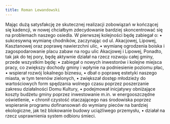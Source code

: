 ```yaml
---
title: Roman Lewandowski
---
```


Mając dużą satysfakcję ze skutecznej realizacji zobowiązań w kończącej się kadencji, w nowej chciałbym zdecydowanie bardziej skoncentrować się na problemach naszego osiedla. W pierwszej kolejności będę zabiegał o:
•	sukcesywną wymianę chodników, zaczynając od ul. Akacjowej, Lipowej, Kasztanowej oraz poprawę nawierzchni ulic,
•	wymianę ogrodzenia boiska i zagospodarowanie placu zabaw na rogu ulic Akacjowej i Lipowej, 
Ponadto, tak jak do tej pory, będę aktywnie działał na rzecz rozwoju całej gminy, przede wszystkim będę:
•	zabiegał o nowych inwestorów i kolejne miejsca pracy, co zwiększy dochody gminy i wpłynie na podniesienie poziomu płac,
•	wspierał rozwój lokalnego biznesu,
•	dbał o poprawę estetyki naszego miasta, w tym terenów zielonych,
•	zwiększał dostęp młodzieży do wartościowych form spędzania wolnego czasu poprzez poszerzanie zakresu działalności Domu Kultury,
•	podejmował inicjatywy obniżające koszty budżetu gminy poprzez inwestowanie m.in. w energooszczędne oświetlenie,
•	chronił czystość otaczającego nas środowiska poprzez wspieranie programu dofinansowań do wymiany pieców na bardziej ekologiczne, jak też blokowanie budowy uciążliwego przemysłu,
•	działał na rzecz usprawnienia system odbioru śmieci.

